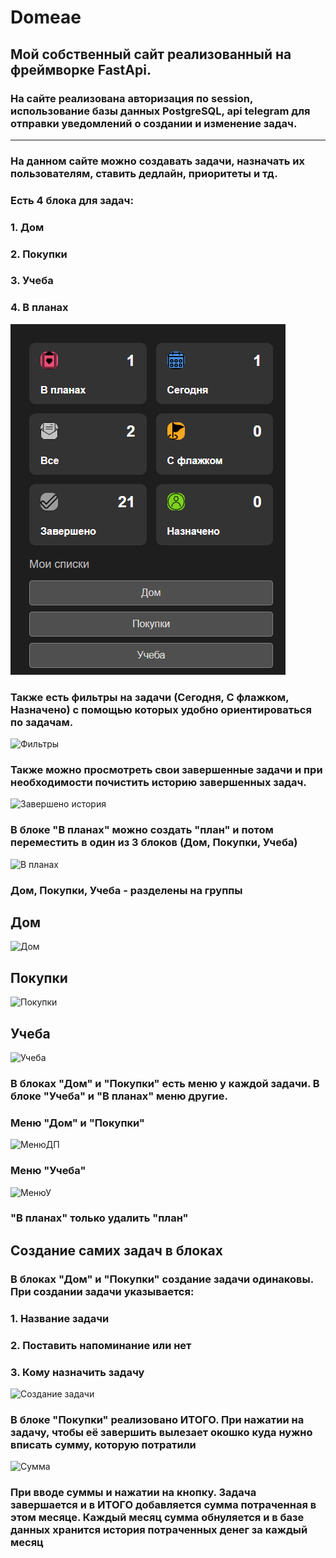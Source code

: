 # Domeae

## Мой собственный сайт реализованный на фреймворке **FastApi**.

### На сайте реализована авторизация по **session**, использование базы данных **PostgreSQL**, **api telegram** для отправки уведомлений о создании и изменение задач.
---

### На данном сайте можно создавать задачи, назначать их пользователям, ставить дедлайн, приоритеты и тд. 

### Есть 4 блока для задач:
### 1. Дом
### 2. Покупки
### 3. Учеба
### 4. В планах

![Меню](https://github.com/XHackerFinnX/Domeae/blob/master/picture_readme/menu.png)

### Также есть фильтры на задачи (Сегодня, С флажком, Назначено) с помощью которых удобно ориентироваться по задачам. 

![Фильтры]()

### Также можно просмотреть свои завершенные задачи и при необходимости почистить историю завершенных задач. 

![Завершено история]()

### В блоке "В планах" можно создать "план" и потом переместить в один из 3 блоков (Дом, Покупки, Учеба)

![В планах]()

### Дом, Покупки, Учеба - разделены на группы

## Дом
![Дом]()

## Покупки
![Покупки]()

## Учеба
![Учеба]()

### В блоках "Дом" и "Покупки" есть меню у каждой задачи. В блоке "Учеба" и "В планах" меню другие.

### Меню "Дом" и "Покупки"

![МенюДП]()

### Меню "Учеба"

![МенюУ]()

### "В планах" только удалить "план"

## Создание самих задач в **блоках**
### В блоках "Дом" и "Покупки" создание задачи одинаковы. При создании задачи указывается:
### 1. Название задачи
### 2. Поставить напоминание или нет
### 3. Кому назначить задачу

![Создание задачи]()

### В блоке "Покупки" реализовано ИТОГО. При нажатии на задачу, чтобы её завершить вылезает окошко куда нужно вписать сумму, которую потратили

![Сумма]()

### При вводе суммы и нажатии на кнопку. Задача завершается и в ИТОГО добавляется сумма потраченная в этом месяце. Каждый месяц сумма обнуляется и в базе данных хранится история потраченных денег за каждый месяц
